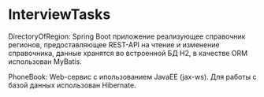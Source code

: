 # InterviewTasks
DirectoryOfRegion:
Spring Boot приложение реализующее справочник регионов, 
предоставляющее REST-API на чтение и изменение справочника,
данные хранятся во встроенной БД H2,
в качестве ORM использован MyBatis. 

PhoneBook:
Web-сервис с ипользованием JavaEE (jax-ws). Для работы с базой данных использован Hibernate.
